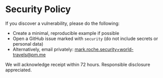 # Security Policy

If you discover a vulnerability, please do the following:

- Create a minimal, reproducible example if possible
- Open a GitHub issue marked with `security` (do not include secrets or personal data)
- Alternatively, email privately: mark.roche.security+world-travels@pm.me

We will acknowledge receipt within 72 hours. Responsible disclosure appreciated.

